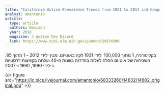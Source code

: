 ```yaml
---
title: "California Autism Prevalence Trends from 1931 to 2014 and Comparison to National ASD Data from IDEA and ADDM"
analyst: amantonio
article:
  type: article
  authors: Nevison
  year: 2018
  magazine: J Autism Dev Disord
  link: https://www.ncbi.nlm.nih.gov/pubmed/29974300
---
```


בקליפורניה, 1 מתוך 100,000 ילידי 1931 לקה באוטיזם. מבין ילידי 2012 – 1 מתוך 85.
השכיחות של אוטיזם החלה לעלות בהדרגה בשנות ה-40 ועלתה בקפיצות דרסטיות בילידי 1980, 1990 ו-2007.

{{< figure src="https://ic.pics.livejournal.com/amantonio/68333260/14602/14602_original.png" >}}
